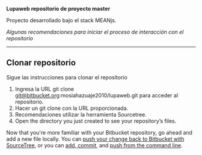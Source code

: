 **Lupaweb repositorio de proyecto master**

Proyecto desarrollado bajo el stack MEANjs.

*Algunas recomendaciones para iniciar el proceso de interacción con el repositorio*

---

## Clonar repositorio

Sigue las instrucciones para clonar el repositorio

1. Ingresa la URL git clone git@bitbucket.org:mosiahazuaje2010/lupaweb.git para acceder al repositorio.
2. Hacer un git clone con la URL proporcionada.
3. Recomendaciones utilizar la herramienta Sourcetree.
4. Open the directory you just created to see your repository’s files.

Now that you're more familiar with your Bitbucket repository, go ahead and add a new file locally. You can [push your change back to Bitbucket with SourceTree](https://confluence.atlassian.com/x/iqyBMg), or you can [add, commit,](https://confluence.atlassian.com/x/8QhODQ) and [push from the command line](https://confluence.atlassian.com/x/NQ0zDQ).